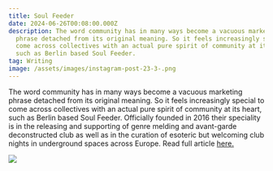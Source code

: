 ```yaml
---
title: Soul Feeder
date: 2024-06-26T00:08:00.000Z
description: The word community has in many ways become a vacuous marketing
  phrase detached from its original meaning. So it feels increasingly special to
  come across collectives with an actual pure spirit of community at its heart,
  such as Berlin based Soul Feeder.
tag: Writing
image: /assets/images/instagram-post-23-3-.png
---
```

The word community has in many ways become a vacuous marketing phrase detached from its original meaning. So it feels increasingly special to come across collectives with an actual pure spirit of community at its heart, such as Berlin based Soul Feeder. Officially founded in 2016 their speciality is in the releasing and supporting of genre melding and avant-garde deconstructed club as well as in the curation of esoteric but welcoming club nights in underground spaces across Europe. Read full article [here.](https://metalmagazine.eu/en/post/soul-feeder-a-true-sense-of-community)

![](/assets/images/7777-の天使-3-photo-madalena.pt-2-1-.jpg)
